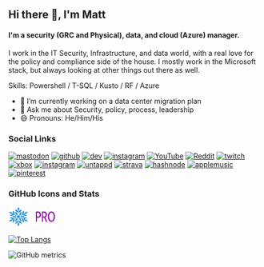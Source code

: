 ## Hi there 👋, I'm Matt
#### I'm a security (GRC and Physical), data, and cloud (Azure) manager.
I work in the IT Security, Infrastructure, and data world, with a real love for the policy and compliance side of the house. I mostly work in the Microsoft stack, but always looking at other things out there as well. 

Skills: Powershell / T-SQL / Kusto / RF / Azure

- 🔭 I’m currently working on a data center migration plan 
- 💬 Ask me about Security, policy, process, leadership 
- 😄 Pronouns: He/Him/His 

### Social Links
<a rel="me" href="https://tech.lgbt/@RangerMatt"><img src='https://cdn.jsdelivr.net/npm/simple-icons@3.0.1/icons/mastodon.svg' alt='mastodon' width='40' height='40'></a>
[<img src='https://cdn.jsdelivr.net/npm/simple-icons@3.0.1/icons/github.svg' alt='github' height='40'>](https://github.com/gsogeek)  [<img src='https://cdn.jsdelivr.net/npm/simple-icons@3.0.1/icons/dev-dot-to.svg' alt='dev' height='40'>](https://dev.to/gsogeek)  [<img src='https://cdn.jsdelivr.net/npm/simple-icons@3.0.1/icons/instagram.svg' alt='instagram' height='40'>](https://www.instagram.com/gsogeek/)  [<img src='https://cdn.jsdelivr.net/npm/simple-icons@3.0.1/icons/youtube.svg' alt='YouTube' height='40'>](https://www.youtube.com/channel/ZKs5QMk1ijq6doWL3NfMHQ)  [<img src='https://cdn.jsdelivr.net/npm/simple-icons@3.0.1/icons/reddit.svg' alt='Reddit' height='40'>](https://www.reddit.com/user/gsogeek)  [<img src='https://cdn.jsdelivr.net/npm/simple-icons@3.0.1/icons/twitch.svg' alt='twitch' height='40'>](https://www.twitch.tv/gsogeek)  [<img src='https://cdn.jsdelivr.net/npm/simple-icons@3.0.1/icons/xbox.svg' alt='xbox' height='40'>](http://live.xbox.com/Profile?Gamertag=RangerMatt)  [<img src='https://cdn.jsdelivr.net/npm/simple-icons@3.0.1/icons/instagram.svg' alt='instagram' height='40'>](https://www.instagram.com/gsogeek/)  [<img src='https://cdn.jsdelivr.net/npm/simple-icons@3.0.1/icons/untappd.svg' alt='untappd' height='40'>](https://untappd.com/user/rangermatt)  [<img src='https://cdn.jsdelivr.net/npm/simple-icons@3.0.1/icons/strava.svg' alt='strava' height='40'>](https://www.strava.com/athletes/rangermatt)  [<img src='https://cdn.jsdelivr.net/npm/simple-icons@3.0.1/icons/hashnode.svg' alt='hashnode' height='40'>](https://blog.gsogeek.com)  [<img src='https://cdn.jsdelivr.net/npm/simple-icons@3.0.1/icons/applemusic.svg' alt='applemusic' height='40'>](https://music.apple.com/profile/rangermatt)  [<img src='https://cdn.jsdelivr.net/npm/simple-icons@3.0.1/icons/pinterest.svg' alt='pinterest' height='40'>](https://pin.it/2PdVdWY)  

### GitHub Icons and Stats
<a href='https://archiveprogram.github.com/'><img src='https://raw.githubusercontent.com/acervenky/animated-github-badges/master/assets/acbadge.gif' width='40' height='40'></a> <a href='https://github.com/pricing'><img src='https://raw.githubusercontent.com/acervenky/animated-github-badges/master/assets/pro.gif' width='40' height='40'></a> 

[![Top Langs](https://github-readme-stats.vercel.app/api/top-langs/?username=gsogeek)](https://github.com/anuraghazra/github-readme-stats)

![GitHub metrics](https://metrics.lecoq.io/gsogeek)  
